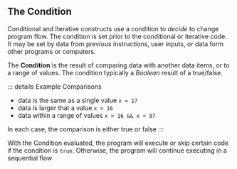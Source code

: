 ## The Condition
Conditional and Iterative constructs use a condition to *decide* to change program flow. The condition is set prior to the conditional or iterative code. It may be set by data from previous instructions, user inputs, or data form other programs or computers.

The **Condition** is the result of comparing data with another data items, or to a range of values. The condition typically a *Boolean* result of a true/false.

::: details Example Comparisons
- data is the same as a single value  ```x = 17```
- data is larger that a value         ```x > 16```
- data within a range of values       ```x > 16 && x < 87```

In each case, the comparison is either true or false
:::

With the Condition evaluated, the program will execute or skip certain code if the condition is ```true```. Otherwise, the program will continue executing in a sequential flow